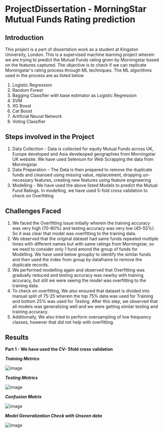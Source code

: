 # **ProjectDissertation - MorningStar Mutual Funds Rating prediction**

## **Introduction**
This project is a part of dissertation work as a student at Kingston University, London.
This is a supervised machine learning project wherein we are trying to predict the Mutual Funds rating given by Morningstar based on the features captured. The objective is to check if we can replicate Morningstar's rating process through ML techniques.
The ML algorithms used in the process are as listed below
1. Logistic Regression
2. Random Forest
3. Bagging Classifier with base estimator as Logistic Regression
4. SVM
5. XG Boost
6. Cat Boost
7. Artificial Neural Network
8. Voting Classifier

## **Steps involved in the Project**
1. Data Collection - Data is collected for equity Mutual Funds across UK, Europe developed and Asia develeoped geographies from Morningstar UK website. We have used Selenium for Web Scrapping the data from Morningstar.
2. Data Preparation - The Data is then prepared to remove the duplicate funds and cleansed using missing value, replacement, dropping un-necessary features, creating new features using feature engineering
3. Modelling - We have used the above listed Models to predict the Mutual Fund Ratings. In modelling, we have used 5-fold cross validation to check on Overfitting

## **Challenges Faced**

1. We faced the Overfitting issue initially wherein the training accuracy was very high (70-80%) and testing accuracy was very low (45-55%). So it was clear that model was overfitting to the training data.
2. We observed that the original dataset had same funds repeated multiple times with different names but with same ratings from Morningstar, so we need to consider only 1 fund amond the group of funds for Modelling. We have used below groupby to identify the similar funds and then used the index from group by dataframe to remove the duplicate records.
3. We performed modelling again and observed that Overfitting was gradually reduced and testing accuracy was nearby with training accuracy, but still we were seeing the model was overfitting to the training data.
4. To check on overfitting,  We also ensured that dataset is divided into manual split of 75-25 wherein the top 75% data was used for Training and bottom 25% was used for Testing. After this step, we observed that all models was generalizing well and we were getting similar testing and training accuracy.
5. Additionally, We also tried to perform oversampling of low frequency classes, however that did not help with overfitting.

## **Results**

**Part 1 - We have used the CV- 5fold cross validation**

***Training Metrics*** 

![image](https://user-images.githubusercontent.com/34972681/143924587-ba80eac8-2732-44f0-b1f3-c71ef6650e9d.png)


***Testing Metrics***

![image](https://user-images.githubusercontent.com/34972681/143924729-f40af0fc-5fc5-4678-9f6b-351711048d02.png)


***Confusion Matrix***

![image](https://user-images.githubusercontent.com/34972681/143926146-dbc110f4-35e6-46ac-b7fd-cd024cc18510.png)


***Model Generalization Check with Unseen data***

![image](https://user-images.githubusercontent.com/34972681/143924837-51e11167-df14-4787-84f1-7590eaa6e216.png)




